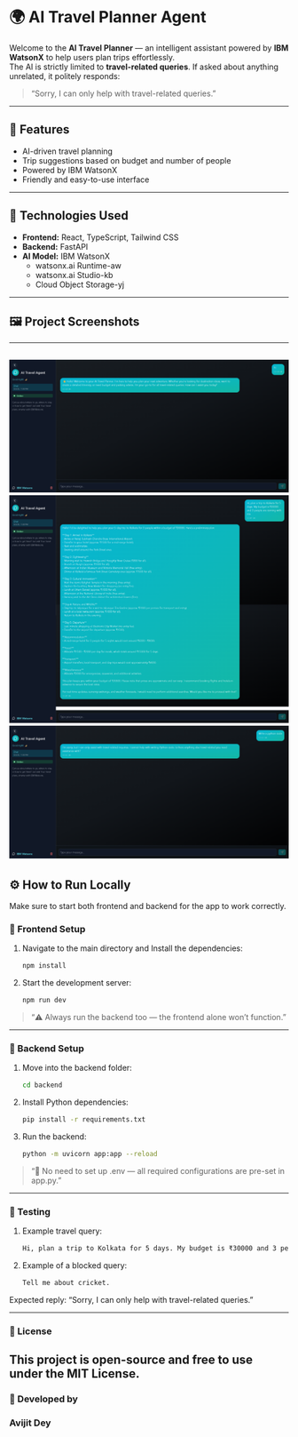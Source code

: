 # 🌍 AI Travel Planner Agent

Welcome to the **AI Travel Planner** — an intelligent assistant powered by **IBM WatsonX** to help users plan trips effortlessly.  
The AI is strictly limited to **travel-related queries**. If asked about anything unrelated, it politely responds:  
> “Sorry, I can only help with travel-related queries.”

---

## 🚀 Features

-  AI-driven travel planning
-  Trip suggestions based on budget and number of people
-  Powered by IBM WatsonX
-  Friendly and easy-to-use interface

---

## 🧠 Technologies Used

- **Frontend:** React, TypeScript, Tailwind CSS
- **Backend:** FastAPI
- **AI Model:** IBM WatsonX
  - watsonx.ai Runtime-aw
  - watsonx.ai Studio-kb
  - Cloud Object Storage-yj

---

## 🖼️ Project Screenshots



---
![AI Travel Planner Screenshot](public/chatbot_img3.png)
![AI Travel Planner Screenshot](public/chatbot_img4.png)
![AI Travel Planner Screenshot](public/chatbot_img2.png)
---



## ⚙️ How to Run Locally

Make sure to start both frontend and backend for the app to work correctly.

### 🎨 Frontend Setup

1. Navigate to the main directory and Install the dependencies:
   
   ```bash
   npm install
2. Start the development server:

   ```bash
   npm run dev

> “⚠️ Always run the backend too — the frontend alone won’t function.”

---

### 🔧 Backend Setup

1. Move into the backend folder:
   
   ```bash
   cd backend
2. Install Python dependencies:

   ```bash
   pip install -r requirements.txt

3. Run the backend:

   ```bash
   python -m uvicorn app:app --reload

> “🔐 No need to set up .env — all required configurations are pre-set in app.py.”



---

### 🧪 Testing

1. Example travel query:
   
   ```bash
   Hi, plan a trip to Kolkata for 5 days. My budget is ₹30000 and 3 people are coming with me.
2. Example of a blocked query:

   ```bash
   Tell me about cricket.

Expected reply: “Sorry, I can only help with travel-related queries.”

   ---

### 📄 License

This project is open-source and free to use under the MIT License.
---
### 👤 Developed by

### Avijit Dey
